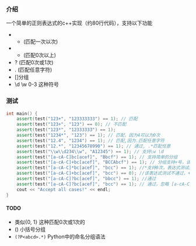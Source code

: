 ### 介绍
一个简单的正则表达式的c++实现（约80行代码），支持以下功能
- + (匹配一次以次)
- * (匹配0次以上)
- ? (匹配0次或1次)
- . (匹配任意字符)
- []分组
- \d \w 0-3 这种符号



### 测试

```cpp
int main() {
    assert(test("123+", "123333333") == 1); // 匹配
    assert(test("123+", "123") == 0); // 不匹配
    assert(test("123*", "12333333") == 1);
    assert(test("1234*", "123") == 1); // 匹配，因为4可以为0次
    assert(test("12.4", "1234") == 1); // 匹配,因为.匹配任意字符
    assert(test("12.*", "12345678990") == 1); // 通过, .*匹配任意
    assert(test("\\w\\d234\\w", "A12345") == 1); // 支持\w \d
    assert(test("[a-cA-C]bc[acef]", "Bbcf") == 1); // 支持简单的分组
    assert(test("[a-cA-C]+bc[acef]", "BCCAbcf") == 1); // 分组支持+号，该表达式测试通过
    assert(test("[a-cA-C]*bc[acef]", "bcc") == 1); //*支持0次，表达式测试通过
    assert(test("[a-cA-C]+bc[acef]", "bcc") == 0); //该表达式测试不通过，+至少出现一次
    assert(test("[a-cA-C]?bc[acef]", "bbcc") == 1); //通过
    assert(test("[a-cA-C]?bc[acef]", "bcc") == 1); // 通过，忽略 [a-cA-C]?  这个分组（即匹配0次）
    cout << "Accept all cases!" << endl;
}
```



#### TODO

- 类似{0, 1} 这种匹配0次或1次的
- () 小括号分组
- `(?P<abcd>.*)`  Python中的命名分组语法